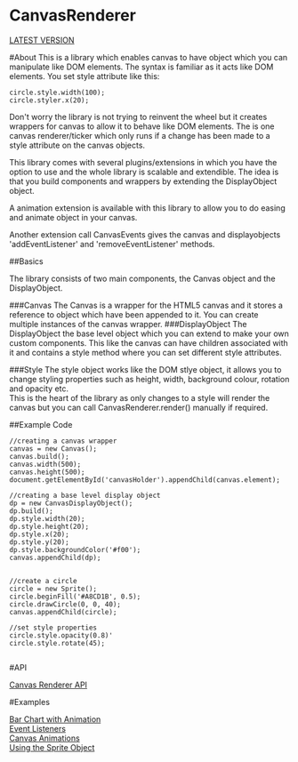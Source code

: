 CanvasRenderer
==============

[LATEST VERSION](https://github.com/fahimc/CanvasRenderer/tree/master/src)

#About
This is a library which enables canvas to have object which you can manipulate like DOM elements. The syntax is familiar as it acts like DOM elements. You set style attribute like this:

```
circle.style.width(100);
circle.styler.x(20);
```

Don't worry the library is not trying to reinvent the wheel but it creates wrappers for canvas to allow it to behave like DOM elements. The is one canvas renderer/ticker which only runs if a change has been made to a style attribute on the canvas objects.  

This library comes with several plugins/extensions in which you have the option to use and the whole library is scalable and extendible. The idea is that you build components and wrappers by extending the DisplayObject object.

A animation extension is available with this library to allow you to do easing and animate object in your canvas.

Another extension call CanvasEvents gives the canvas and displayobjects 'addEventListener' and 'removeEventListener' methods.  

##Basics

The library consists of two main components, the Canvas object and the DisplayObject.   

###Canvas
The Canvas is a wrapper for the HTML5 canvas and it stores a reference to object which have been appended to it. You can create multiple instances of the canvas wrapper.
###DisplayObject
The DisplayObject the base level object which you can extend to make your own custom components. This like the canvas can have children associated with it and contains a style method where you can set different style attributes. 

###Style
The style object works like the DOM stlye object, it allows you to change styling properties such as height, width, background colour, rotation and opacity etc.  
This is the heart of the library as only changes to a style will render the canvas but you can call CanvasRenderer.render() manually if required.   

##Example Code

```
//creating a canvas wrapper
canvas = new Canvas();
canvas.build();
canvas.width(500);
canvas.height(500);
document.getElementById('canvasHolder').appendChild(canvas.element);

//creating a base level display object
dp = new CanvasDisplayObject();
dp.build();
dp.style.width(20);
dp.style.height(20);
dp.style.x(20);
dp.style.y(20);
dp.style.backgroundColor('#f00');
canvas.appendChild(dp);


//create a circle
circle = new Sprite();
circle.beginFill('#A8CD1B', 0.5);
circle.drawCircle(0, 0, 40);
canvas.appendChild(circle);

//set style properties
circle.style.opacity(0.8)'
circle.style.rotate(45);


```
  
#API

[Canvas Renderer API](http://fahimc.github.io/CanvasRenderer/)

#Examples

[Bar Chart with Animation](http://8fc.co.uk/github/examples/canvasrenderer/example1.html)  
[Event Listeners](http://8fc.co.uk/github/examples/canvasrenderer/example2.html)  
[Canvas Animations](http://8fc.co.uk/github/examples/canvasrenderer/example3.html)  
[Using the Sprite Object](http://8fc.co.uk/github/examples/canvasrenderer/example4.html)  
